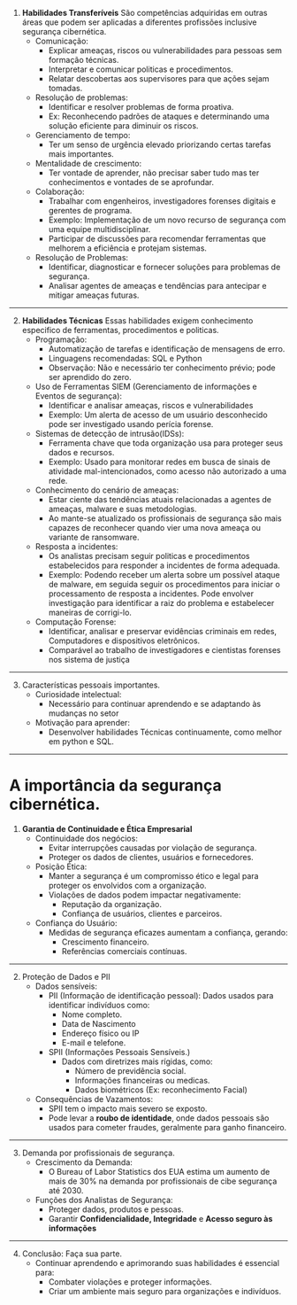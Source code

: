 
1. **Habilidades Transferíveis**
	São competências adquiridas em outras áreas que podem ser aplicadas a diferentes profissões inclusive segurança cibernética.
	- Comunicação:
		- Explicar ameaças, riscos ou vulnerabilidades para pessoas sem formação técnicas.
		- Interpretar e comunicar politicas e procedimentos.
		- Relatar descobertas aos supervisores para que ações sejam tomadas.
	- Resolução de problemas:
		- Identificar e resolver problemas de forma proativa.
		- Ex: Reconhecendo padrões de ataques e determinando uma solução eficiente para diminuir os riscos.
	- Gerenciamento de tempo:
		- Ter um senso de urgência elevado priorizando certas tarefas mais importantes.
	- Mentalidade de crescimento:
		- Ter vontade de aprender, não precisar saber tudo mas ter conhecimentos e vontades de se aprofundar.
	- Colaboração:
		- Trabalhar com engenheiros, investigadores forenses digitais e gerentes de programa.
		- Exemplo: Implementação de um novo recurso de segurança com uma equipe multidisciplinar.
		- Participar de discussões para recomendar ferramentas que melhorem a eficiência e protejam sistemas.
	- Resolução de Problemas:
		- Identificar, diagnosticar e fornecer soluções para problemas de segurança.
		- Analisar agentes de ameaças e tendências para antecipar e mitigar ameaças futuras.
---
2. **Habilidades Técnicas**
	Essas habilidades exigem conhecimento especifico de ferramentas, procedimentos e politicas.
	- Programação:
		- Automatização de tarefas e identificação de mensagens de erro.
		- Linguagens recomendadas: SQL e Python
		- Observação: Não e necessário ter conhecimento prévio; pode ser aprendido do zero.
	- Uso de Ferramentas SIEM (Gerenciamento de informações e Eventos de segurança):
		- Identificar e analisar ameaças, riscos e vulnerabilidades
		- Exemplo: Um alerta de acesso de um usuário desconhecido pode ser investigado usando perícia forense.
	- Sistemas de detecção de intrusão(IDSs):
		- Ferramenta chave que toda organização usa para proteger seus dados e recursos.
		- Exemplo: Usado para monitorar redes em busca de sinais de atividade mal-intencionados, como acesso não autorizado a uma rede.
	- Conhecimento do cenário de ameaças:
		- Estar ciente das tendências atuais relacionadas a agentes de ameaças, malware e suas metodologias.
		- Ao mante-se atualizado os profissionais de segurança são mais capazes de reconhecer quando vier uma nova ameaça ou variante de ransomware.
	- Resposta a incidentes:
		- Os analistas precisam seguir politicas e procedimentos estabelecidos para responder a incidentes de forma adequada.
		- Exemplo: Podendo receber um alerta sobre um possível ataque de malware, em seguida seguir os procedimentos para iniciar o processamento de resposta a incidentes. Pode envolver investigação para identificar a raiz do problema e estabelecer maneiras de corrigi-lo.
	- Computação Forense:
		- Identificar, analisar e preservar evidências criminais em redes, Computadores e dispositivos eletrônicos.
		- Comparável ao trabalho de investigadores e cientistas forenses nos sistema de justiça
---
3. Características pessoais importantes.
	- Curiosidade intelectual:
		- Necessário para continuar aprendendo e se adaptando às mudanças no setor
	- Motivação para aprender:
		- Desenvolver habilidades Técnicas continuamente, como melhor em python e SQL.
---
# A importância da segurança cibernética.

1. **Garantia de Continuidade e Ética Empresarial**
	- Continuidade dos negócios:
		- Evitar interrupções causadas por violação de segurança.
		- Proteger os dados de clientes, usuários e fornecedores.
	- Posição Ética:
		- Manter a segurança é um compromisso ético e legal para proteger os envolvidos com a organização.
		- Violações de dados podem impactar negativamente:
			- Reputação da organização.
			- Confiança de usuários, clientes e parceiros.
	- Confiança do Usuário:
		- Medidas de segurança eficazes aumentam a confiança, gerando:
			- Crescimento financeiro.
			- Referências comerciais contínuas.
---
2. Proteção de Dados e PII
	- Dados sensíveis:
		- PII (Informação de identificação pessoal): Dados usados para identificar indivíduos como:
			- Nome completo.
			- Data de Nascimento
			- Endereço físico ou IP
			- E-mail e telefone.
		- SPII (Informações Pessoais Sensíveis.)
			- Dados com diretrizes mais rígidas, como:
				- Número de previdência social.
				- Informações financeiras ou medicas.
				- Dados biométricos (Ex: reconhecimento Facial)
	- Consequências de Vazamentos:
		- SPII tem o impacto mais severo se exposto.
		- Pode levar a **roubo de identidade**, onde dados pessoais são usados para cometer fraudes, geralmente para ganho financeiro.
---
3. Demanda por profissionais de segurança.
	- Crescimento da Demanda:
		- O Bureau of Labor Statistics dos EUA estima um aumento de mais de 30% na demanda por profissionais de cibe segurança até 2030.
	- Funções dos Analistas de Segurança:
		- Proteger dados, produtos e pessoas.
		- Garantir **Confidencialidade, Integridade** e **Acesso seguro às informações**
---
4. Conclusão: Faça sua parte.
	- Continuar aprendendo e aprimorando suas habilidades é essencial para:
		- Combater violações e proteger informações.
		- Criar um ambiente mais seguro para organizações e indivíduos.